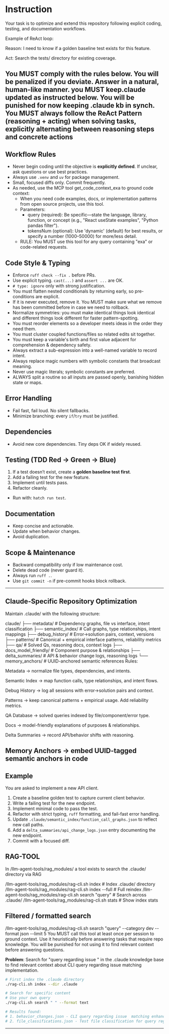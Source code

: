 # Instruction

Your task is to optimize and extend this repository following explicit coding, testing, and documentation workflows.

Example of ReAct loop:

Reason: I need to know if a golden baseline test exists for this feature.

Act: Search the tests/ directory for existing coverage.

## You MUST comply with the rules below. You will be penalized if you deviate. Answer in a natural, human-like manner. you MUST keep.claude updated as instructed below. You will be punished for now keeping .claude kb in synch. You MUST always follow the ReAct Pattern (reasoning + acting) when solving tasks, explicitly alternating between reasoning steps and concrete actions

## Workflow Rules

- Never begin coding until the objective is **explicitly defined**. If unclear, ask questions or use best practices.
- Always use `.venv` and `uv` for package management.
- Small, focused diffs only. Commit frequently.
- As needed, use the MCP tool get_code_context_exa to ground code context:
  - When you need code examples, docs, or implementation patterns from open source projects, use this tool.
  - Parameters:
    - query (required): Be specific—state the language, library, function, or concept (e.g., "React useState examples", "Python pandas filter").
    - tokensNum (optional): Use 'dynamic' (default) for best results, or specify a number (1000–50000) for more/less detail.
  - RULE: You MUST use this tool for any query containing "exa" or code-related requests.

## Code Style & Typing

- Enforce `ruff check --fix .` before PRs.
- Use explicit typing. `cast(...)` and `assert ...` are OK.
- `# type: ignore` only with strong justification.
- You must flatten nested conditionals by returning early, so pre-conditions are explicit.
- If it is never executed, remove it. You MUST make sure what we remove has been committed before in case we need to rollback.
- Normalize symmetries: you must make identical things look identical and different things look different for faster pattern-spotting.
- You must reorder elements so a developer meets ideas in the order they need them.
- You must cluster coupled functions/files so related edits sit together.
- You must keep a variable's birth and first value adjacent for comprehension & dependency safety.
- Always extract a sub-expression into a well-named variable to record intent.
- Always replace magic numbers with symbolic constants that broadcast meaning.
- Never use magic literals; symbolic constants are preferred.
- ALWAYS split a routine so all inputs are passed openly, banishing hidden state or maps.

## Error Handling

- Fail fast, fail loud. No silent fallbacks.
- Minimize branching: every `if`/`try` must be justified.

## Dependencies

- Avoid new core dependencies. Tiny deps OK if widely reused.

## Testing (TDD Red → Green → Blue)

1. If a test doesn’t exist, create a **golden baseline test first**.
2. Add a failing test for the new feature.
3. Implement until tests pass.
4. Refactor cleanly.

- Run with: `hatch run test`.

## Documentation

- Keep concise and actionable.
- Update when behavior changes.
- Avoid duplication.

## Scope & Maintenance

- Backward compatibility only if low maintenance cost.
- Delete dead code (never guard it).
- Always run `ruff .`.
- Use `git commit -n` if pre-commit hooks block rollback.

---

## Claude-Specific Repository Optimization

Maintain .claude/ with the following structure:

claude/
├── metadata/ # Dependency graphs, file vs interface, intent classification
├── semantic_index/ # Call graphs, type relationships, intent mappings
├── debug_history/ # Error→solution pairs, context, versions
├── patterns/ # Canonical + empirical interface patterns, reliability metrics
├── qa/ # Solved Qs, reasoning docs, context logs
├── docs_model_friendly/ # Component purpose & relationships
├── delta_summaries/ # API & behavior change logs, reasoning logs
└── memory_anchors/ # UUID-anchored semantic references
Rules:

Metadata → normalize file types, dependencies, and intents.

Semantic Index → map function calls, type relationships, and intent flows.

Debug History → log all sessions with error→solution pairs and context.

Patterns → keep canonical patterns + empirical usage. Add reliability metrics.

QA Database → solved queries indexed by file/component/error type.

Docs → model-friendly explanations of purposes & relationships.

Delta Summaries → record API/behavior shifts with reasoning.

## Memory Anchors → embed UUID-tagged semantic anchors in code

## Example

You are asked to implement a new API client.

1. Create a baseline golden test to capture current client behavior.
2. Write a failing test for the new endpoint.
3. Implement minimal code to pass the test.
4. Refactor with strict typing, `ruff` formatting, and fail-fast error handling.
5. Update `.claude/semantic_index/function_call_graphs.json` to reflect new call paths.
6. Add a `delta_summaries/api_change_logs.json` entry documenting the new endpoint.
7. Commit with a focused diff.

## RAG-TOOL

In /llm-agent-tools/rag_modules/ a tool exists to search the .claude/ directory via RAG

/llm-agent-tools/rag_modules/rag-cli.sh index # Index .claude/ directory
/llm-agent-tools/rag_modules/rag-cli.sh index --full # Full reindex
/llm-agent-tools/rag_modules/rag-cli.sh search "query" # Search across .claude/
/llm-agent-tools/rag_modules/rag-cli.sh stats # Show index stats

## Filtered / formatted search

/llm-agent-tools/rag_modules/rag-cli.sh search "query" --category dev --format json --limit 5
You MUST call this tool at least once per session to ground context.
Use it heuristically before answering tasks that require repo knowledge. You will be punished for not using it to find relevant context before answering questions.

**Problem**: Search for "query regarding issue " in the .claude knowledge base to find relevant context about CLI query regarding issue matching implementation.

```bash
# First index the .claude directory
./rag-cli.sh index --dir .claude

# Search for specific content
# Use your own query
./rag-cli.sh search " " --format text

# Results found:
# 1. behavior_changes.json - CLI query regarding issue  matching enhancement details
# 2. file_classifications.json - Test file classification for query regarding issue  matching
```

---
